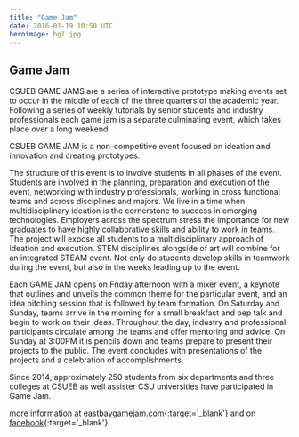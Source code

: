 ```yaml
---
title: "Game Jam"
date: 2016-01-19 10:50 UTC
heroimage: bg1.jpg
---
```

Game Jam
----
CSUEB GAME JAMS are a series of interactive prototype making events set to occur in the middle of each of the three quarters of the academic year. Following a series of weekly tutorials by senior students and industry professionals each game jam is a separate culminating event, which takes place over a long weekend.


CSUEB GAME JAM is a non-competitive event focused on ideation and innovation and creating prototypes.


The structure of this event is to involve students in all phases of the event. Students are involved in the planning, preparation and execution of the event, networking with industry professionals, working in cross functional teams and across disciplines and majors. We live in a time when multidisciplinary ideation is the cornerstone to success in emerging technologies. Employers across the spectrum stress the importance for new graduates to have highly collaborative skills and ability to work in teams. The project will expose all students to a multidisciplinary approach of ideation and execution. STEM disciplines alongside of art will combine for an integrated STEAM event. Not only do students develop skills in teamwork during the event, but also in the weeks leading up to the event.


Each GAME JAM opens on Friday afternoon with a mixer event, a keynote that outlines and unveils the common theme for the particular event, and an idea pitching session that is followed by team formation. On Saturday and Sunday, teams arrive in the morning for a small breakfast and pep talk and begin to work on their ideas. Throughout the day, industry and professional participants circulate among the teams and offer mentoring and advice. On Sunday at 3:00PM it is pencils down and teams prepare to present their projects to the public. The event concludes with presentations of the projects and a celebration of accomplishments. 


Since 2014, approximately 250 students from six departments and three colleges at CSUEB as well assister CSU universities have participated in Game Jam.

[more information at eastbaygamejam.com](http://www.eastbaygamejam.com/){:target='_blank'} and on [facebook](https://www.facebook.com/eastbaygamejam/){:target='_blank'}

